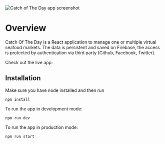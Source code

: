 <img src="https://i.ibb.co/mS9L0fr/catch-of-the-day-screenshot.png" alt="Catch of The Day app screenshot">

# Overview

Catch Of The Day is a React application to manage one or multiple virtual seafood markets.
The data is persistent and saved on Firebase, the access is protected by authentication via third party (Github, Facebook, Twitter).

Check out the live app:

## Installation

Make sure you have node installed and then run

`npm install`

To run the app in development mode:

`npm run dev`

To run the app in production mode:

`npm run start`
